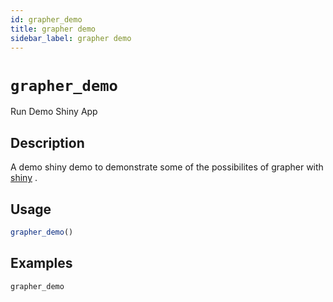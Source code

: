 ```yaml
---
id: grapher_demo
title: grapher demo
sidebar_label: grapher demo
---
```


# `grapher_demo`

Run Demo Shiny App


## Description

A demo shiny demo to demonstrate some of the possibilites of grapher with [shiny](#shiny) .


## Usage

```r
grapher_demo()
```


## Examples

```r
grapher_demo
```


